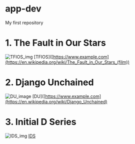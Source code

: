 # app-dev
My first repository

# 1. The Fault in Our Stars
![TFIOS_img](image.jpg)
[TFIOS]([https://www.example.com](https://en.wikipedia.org/wiki/The_Fault_in_Our_Stars_(film))

# 2. Django Unchained
![DU_image](image.jpg)
[DU]([https://www.example.com](https://en.wikipedia.org/wiki/Django_Unchained)

# 3. Initial D Series
![IDS_img](![IDS_img](https://github.com/MarcAgodonski/app-dev/assets/151895615/7f1d1f45-2081-4427-a1d7-89bd30dfd1a3)
)
[IDS](https://en.wikipedia.org/wiki/Initial_D)
